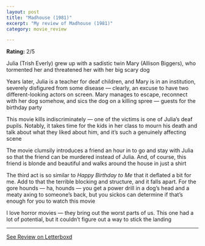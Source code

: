 ```yaml
---
layout: post
title: "Madhouse (1981)"
excerpt: "My review of Madhouse (1981)"
category: movie_review

---
```


**Rating:** 2/5

Julia (Trish Everly) grew up with a sadistic twin Mary (Allison Biggers), who tormented her and threatened her with her big scary dog

Years later, Julia is a teacher for deaf children, and Mary is in an institution, severely disfigured from some disease — clearly, an excuse to have two different-looking actors on screen. Mary manages to escape, reconnect with her dog somehow, and sics the dog on a killing spree — guests for the birthday party

This movie kills indiscriminately — one of the victims is one of Julia’s deaf pupils. Notably, it takes time for the kids in her class to mourn his death and talk about what they liked about him, and it’s such a genuinely affecting scene

The movie clumsily introduces a friend an hour in to go and stay with Julia so that the friend can be murdered instead of Julia. And, of course, this friend is blonde and beautiful and walks around the house in just a shirt

The third act is so similar to <i>Happy Birthday to Me</i> that it deflated a bit for me. Add to that the terrible blocking and structure, and it falls apart. For the gore hounds — ha, hounds — you get a power drill in a dog’s head and a meaty axing to someone’s back, but you sickos can determine if that’s enough for you to watch this movie

I love horror movies — they bring out the worst parts of us. This one had a lot of potential, but it couldn’t figure out a way to stick the landing

<hr>

[See Review on Letterboxd](https://boxd.it/4z3XGj)
